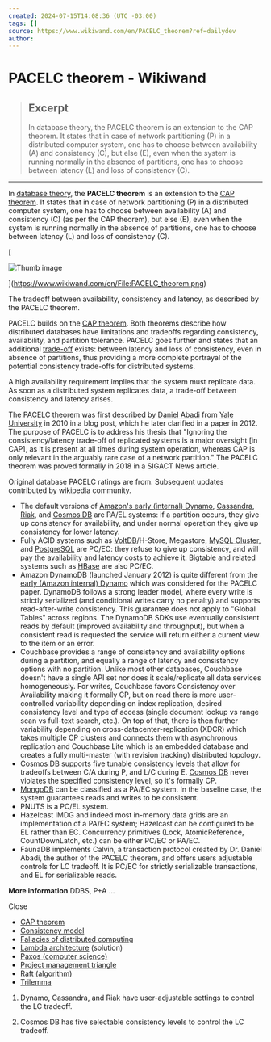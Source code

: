 ```yaml
---
created: 2024-07-15T14:08:36 (UTC -03:00)
tags: []
source: https://www.wikiwand.com/en/PACELC_theorem?ref=dailydev
author: 
---
```


# PACELC theorem - Wikiwand

> ## Excerpt
> In database theory, the PACELC theorem is an extension to the CAP theorem. It states that in case of network partitioning (P) in a distributed computer system, one has to choose between availability (A) and consistency (C), but else (E), even when the system is running normally in the absence of partitions, one has to choose between latency (L) and loss of consistency (C).

---
In [database theory](https://www.wikiwand.com/en/Database_theory "Database theory"), the **PACELC theorem** is an extension to the [CAP theorem](https://www.wikiwand.com/en/CAP_theorem "CAP theorem"). It states that in case of network partitioning (P) in a distributed computer system, one has to choose between availability (A) and consistency (C) (as per the CAP theorem), but else (E), even when the system is running normally in the absence of partitions, one has to choose between latency (L) and loss of consistency (C).

[

![Thumb image](https://upload.wikimedia.org/wikipedia/commons/thumb/3/3c/PACELC_theorem.png/640px-PACELC_theorem.png)

](https://www.wikiwand.com/en/File:PACELC_theorem.png)

The tradeoff between availability, consistency and latency, as described by the PACELC theorem.

PACELC builds on the [CAP theorem](https://www.wikiwand.com/en/CAP_theorem "CAP theorem"). Both theorems describe how distributed databases have limitations and tradeoffs regarding consistency, availability, and partition tolerance. PACELC goes further and states that an additional [trade-off](https://www.wikiwand.com/en/Trade-off "Trade-off") exists: between latency and loss of consistency, even in absence of partitions, thus providing a more complete portrayal of the potential consistency trade-offs for distributed systems.<sup id="cite_ref-Abadi_1-0"><a href="https://www.wikiwand.com/en/PACELC_theorem#cite_note-Abadi-1"></a></sup>

A high availability requirement implies that the system must replicate data. As soon as a distributed system replicates data, a trade-off between consistency and latency arises.

The PACELC theorem was first described by [Daniel Abadi](https://www.wikiwand.com/en/Daniel_Abadi "Daniel Abadi") from [Yale University](https://www.wikiwand.com/en/Yale_University "Yale University") in 2010 in a blog post,<sup id="cite_ref-2"><a href="https://www.wikiwand.com/en/PACELC_theorem#cite_note-2"></a></sup> which he later clarified in a paper in 2012.<sup id="cite_ref-Abadi_1-1"><a href="https://www.wikiwand.com/en/PACELC_theorem#cite_note-Abadi-1"></a></sup> The purpose of PACELC is to address his thesis that "Ignoring the consistency/latency trade-off of replicated systems is a major oversight \[in CAP\], as it is present at all times during system operation, whereas CAP is only relevant in the arguably rare case of a network partition." The PACELC theorem was proved formally in 2018 in a SIGACT News article.<sup id="cite_ref-Golab_3-0"><a href="https://www.wikiwand.com/en/PACELC_theorem#cite_note-Golab-3"></a></sup>

<sup id="cite_ref-Abadi_1-2"><a href="https://www.wikiwand.com/en/PACELC_theorem#cite_note-Abadi-1"></a></sup>Original database PACELC ratings are from.<sup id="cite_ref-ctmddsd_4-0"><a href="https://www.wikiwand.com/en/PACELC_theorem#cite_note-ctmddsd-4"></a></sup> Subsequent updates contributed by wikipedia community.

-   The default versions of [Amazon's early (internal) Dynamo](https://www.allthingsdistributed.com/files/amazon-dynamo-sosp2007.pdf), [Cassandra](https://www.wikiwand.com/en/Apache_Cassandra "Apache Cassandra"), [Riak](https://www.wikiwand.com/en/Riak "Riak"), and [Cosmos DB](https://www.wikiwand.com/en/Cosmos_DB "Cosmos DB") are PA/EL systems: if a partition occurs, they give up consistency for availability, and under normal operation they give up consistency for lower latency.
-   Fully ACID systems such as [VoltDB](https://www.wikiwand.com/en/VoltDB "VoltDB")/H-Store, Megastore, [MySQL Cluster](https://www.wikiwand.com/en/MySQL_Cluster "MySQL Cluster"), and [PostgreSQL](https://www.wikiwand.com/en/PostgreSQL "PostgreSQL") are PC/EC: they refuse to give up consistency, and will pay the availability and latency costs to achieve it. [Bigtable](https://www.wikiwand.com/en/Bigtable "Bigtable") and related systems such as [HBase](https://www.wikiwand.com/en/Apache_HBase "Apache HBase") are also PC/EC.
-   Amazon DynamoDB (launched January 2012) is quite different from the [early (Amazon internal) Dynamo](https://www.allthingsdistributed.com/files/amazon-dynamo-sosp2007.pdf) which was considered for the PACELC paper.<sup id="cite_ref-ctmddsd_4-1"><a href="https://www.wikiwand.com/en/PACELC_theorem#cite_note-ctmddsd-4"></a></sup> DynamoDB follows a strong leader model, where every write is strictly serialized (and conditional writes carry no penalty) and supports read-after-write consistency. This guarantee does not apply to "Global Tables<sup id="cite_ref-5"><a href="https://www.wikiwand.com/en/PACELC_theorem#cite_note-5"></a></sup>" across regions. The DynamoDB SDKs use eventually consistent reads by default (improved availability and throughput), but when a consistent read is requested the service will return either a current view to the item or an error.
-   Couchbase provides a range of consistency and availability options during a partition, and equally a range of latency and consistency options with no partition. Unlike most other databases, Couchbase doesn't have a single API set nor does it scale/replicate all data services homogeneously. For writes, Couchbase favors Consistency over Availability making it formally CP, but on read there is more user-controlled variability depending on index replication, desired consistency level and type of access (single document lookup vs range scan vs full-text search, etc.). On top of that, there is then further variability depending on cross-datacenter-replication (XDCR) which takes multiple CP clusters and connects them with asynchronous replication and Couchbase Lite which is an embedded database and creates a fully multi-master (with revision tracking) distributed topology.
-   [Cosmos DB](https://www.wikiwand.com/en/Cosmos_DB "Cosmos DB") supports five tunable consistency levels that allow for tradeoffs between C/A during P, and L/C during E. [Cosmos DB](https://www.wikiwand.com/en/Cosmos_DB "Cosmos DB") never violates the specified consistency level, so it's formally CP.
-   [MongoDB](https://www.wikiwand.com/en/MongoDB "MongoDB") can be classified as a PA/EC system. In the baseline case, the system guarantees reads and writes to be consistent.
-   PNUTS is a PC/EL system.
-   Hazelcast IMDG and indeed most in-memory data grids are an implementation of a PA/EC system; Hazelcast can be configured to be EL rather than EC.<sup id="cite_ref-dbmsmusings201710_6-0"><a href="https://www.wikiwand.com/en/PACELC_theorem#cite_note-dbmsmusings201710-6"></a></sup> Concurrency primitives (Lock, AtomicReference, CountDownLatch, etc.) can be either PC/EC or PA/EC.<sup id="cite_ref-:0_7-0"><a href="https://www.wikiwand.com/en/PACELC_theorem#cite_note-:0-7"></a></sup>
-   FaunaDB implements Calvin, a transaction protocol created by Dr. Daniel Abadi, the author<sup id="cite_ref-Abadi_1-3"><a href="https://www.wikiwand.com/en/PACELC_theorem#cite_note-Abadi-1"></a></sup> of the PACELC theorem, and offers users adjustable controls for LC tradeoff. It is PC/EC for strictly serializable transactions, and EL for serializable reads.

**More information** DDBS, P+A ...

Close

-   [CAP theorem](https://www.wikiwand.com/en/CAP_theorem "CAP theorem")
-   [Consistency model](https://www.wikiwand.com/en/Consistency_model "Consistency model")
-   [Fallacies of distributed computing](https://www.wikiwand.com/en/Fallacies_of_distributed_computing "Fallacies of distributed computing")
-   [Lambda architecture](https://www.wikiwand.com/en/Lambda_architecture "Lambda architecture") (solution)
-   [Paxos (computer science)](https://www.wikiwand.com/en/Paxos_(computer_science) "Paxos (computer science)")
-   [Project management triangle](https://www.wikiwand.com/en/Project_management_triangle "Project management triangle")
-   [Raft (algorithm)](https://www.wikiwand.com/en/Raft_(algorithm) "Raft (algorithm)")
-   [Trilemma](https://www.wikiwand.com/en/Trilemma#In_computing_and_technology "Trilemma")

1.  Dynamo, Cassandra, and Riak have user-adjustable settings to control the LC tradeoff.<sup id="cite_ref-ctmddsd_4-2"><a href="https://www.wikiwand.com/en/PACELC_theorem#cite_note-ctmddsd-4"></a></sup>
    
2.  Cosmos DB has five selectable consistency levels to control the LC tradeoff.<sup id="cite_ref-10"><a href="https://www.wikiwand.com/en/PACELC_theorem#cite_note-10"></a></sup>

